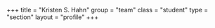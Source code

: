 +++
title = "Kristen S. Hahn"
group = "team"
class = "student"
type = "section"
layout = "profile"
+++

